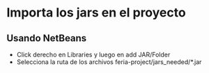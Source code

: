 # Importa los jars en el proyecto

## Usando NetBeans
- Click derecho en Libraries y luego en add JAR/Folder
- Selecciona la ruta de los archivos feria-project/jars_needed/*.jar